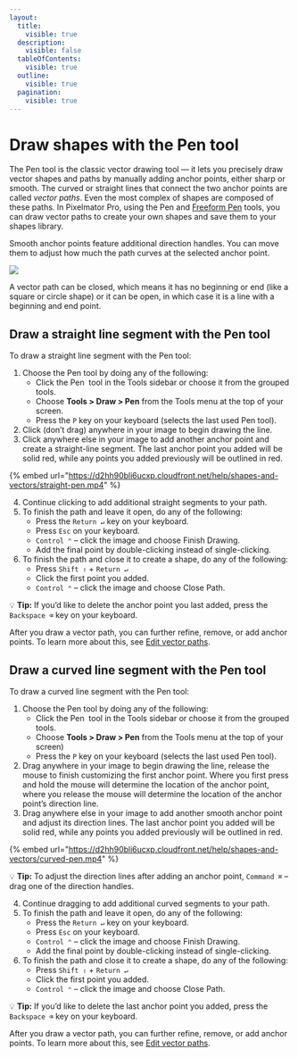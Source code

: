 ```yaml
---
layout:
  title:
    visible: true
  description:
    visible: false
  tableOfContents:
    visible: true
  outline:
    visible: true
  pagination:
    visible: true
---
```


# Draw shapes with the Pen tool

The Pen tool is the classic vector drawing tool — it lets you precisely draw vector shapes and paths by manually adding anchor points, either sharp or smooth. The curved or straight lines that connect the two anchor points are called _vector paths_. Even the most complex of shapes are composed of these paths. In Pixelmator Pro, using the Pen and [Freeform Pen](draw-shapes-with-the-freeform-pen-tool.md) tools, you can draw vector paths to create your own shapes and save them to your shapes library.&#x20;

Smooth anchor points feature additional direction handles. You can move them to adjust how much the path curves at the selected anchor point.&#x20;

![](https://help.pixelmator.com/pixelmator-pro/3.5/assets/English/1596022063000.png)

A vector path can be closed, which means it has no beginning or end (like a square or circle shape) or it can be open, in which case it is a line with a beginning and end point.

## Draw a straight line segment with the Pen tool

To draw a straight line segment with the Pen tool:

1. Choose the Pen tool by doing any of the following:
   * Click the Pen <img src="https://help.pixelmator.com/pixelmator-pro/3.5/assets/English/1580999700000.png" alt="" data-size="line"> tool in the Tools sidebar or choose it from the grouped tools.
   * Choose **Tools > Draw > Pen** from the Tools menu at the top of your screen.
   * Press the `P` key on your keyboard (selects the last used Pen tool).
2. Click (don’t drag) anywhere in your image to begin drawing the line.
3. Click anywhere else in your image to add another anchor point and create a straight-line segment. The last anchor point you added will be solid red, while any points you added previously will be outlined in red.

{% embed url="https://d2hh90bli6ucxp.cloudfront.net/help/shapes-and-vectors/straight-pen.mp4" %}

4. Continue clicking to add additional straight segments to your path.
5. To finish the path and leave it open, do any of the following:
   * Press the `Return ↵` key on your keyboard.
   * Press `Esc` on your keyboard.
   * `Control ⌃` – click the image and choose Finish Drawing.
   * Add the final point by double-clicking instead of single-clicking.
6. To finish the path and close it to create a shape, do any of the following:
   * Press `Shift ⇧` + `Return ↵`
   * Click the first point you added.
   * `Control ⌃` – click the image and choose Close Path.

:bulb: **Tip:** If you’d like to delete the anchor point you last added, press the `Backspace ⌫` key on your keyboard.

After you draw a vector path, you can further refine, remove, or add anchor points. To learn more about this, see [Edit vector paths](edit-vector-paths.md).

## Draw a curved line segment with the Pen tool

To draw a curved line segment with the Pen tool:

1. Choose the Pen tool by doing any of the following:
   * Click the Pen <img src="https://help.pixelmator.com/pixelmator-pro/3.5/assets/English/1580999700000.png" alt="" data-size="line"> tool in the Tools sidebar or choose it from the grouped tools.
   * Choose **Tools > Draw > Pen** from the Tools menu at the top of your screen)
   * Press the `P` key on your keyboard (selects the last used Pen tool).
2. Drag anywhere in your image to begin drawing the line, release the mouse to finish customizing the first anchor point. Where you first press and hold the mouse will determine the location of the anchor point, where you release the mouse will determine the location of the anchor point’s direction line.
3. Drag anywhere else in your image to add another smooth anchor point and adjust its direction lines. The last anchor point you added will be solid red, while any points you added previously will be outlined in red.

{% embed url="https://d2hh90bli6ucxp.cloudfront.net/help/shapes-and-vectors/curved-pen.mp4" %}

&#x20;:bulb: **Tip:** To adjust the direction lines after adding an anchor point, `Command ⌘` – drag one of the direction handles.

4. Continue dragging to add additional curved segments to your path.
5. To finish the path and leave it open, do any of the following:
   * Press the `Return ↵` key on your keyboard.
   * Press `Esc` on your keyboard.
   * `Control ⌃` – click the image and choose Finish Drawing.
   * Add the final point by double-clicking instead of single-clicking.
6. To finish the path and close it to create a shape, do any of the following:
   * Press `Shift ⇧` + `Return ↵`
   * Click the first point you added.
   * `Control ⌃` – click the image and choose Close Path.

:bulb: **Tip:** If you’d like to delete the last anchor point you added, press the `Backspace ⌫` key on your keyboard.

After you draw a vector path, you can further refine, remove, or add anchor points. To learn more about this, see [Edit vector paths](edit-vector-paths.md).

